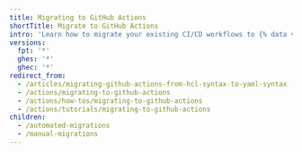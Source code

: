 ```yaml
---
title: Migrating to GitHub Actions
shortTitle: Migrate to GitHub Actions
intro: 'Learn how to migrate your existing CI/CD workflows to {% data variables.product.prodname_actions %}.'
versions:
  fpt: '*'
  ghes: '*'
  ghec: '*'
redirect_from:
  - /articles/migrating-github-actions-from-hcl-syntax-to-yaml-syntax
  - /actions/migrating-to-github-actions
  - /actions/how-tos/migrating-to-github-actions
  - /actions/tutorials/migrating-to-github-actions
children:
  - /automated-migrations
  - /manual-migrations
---
```



